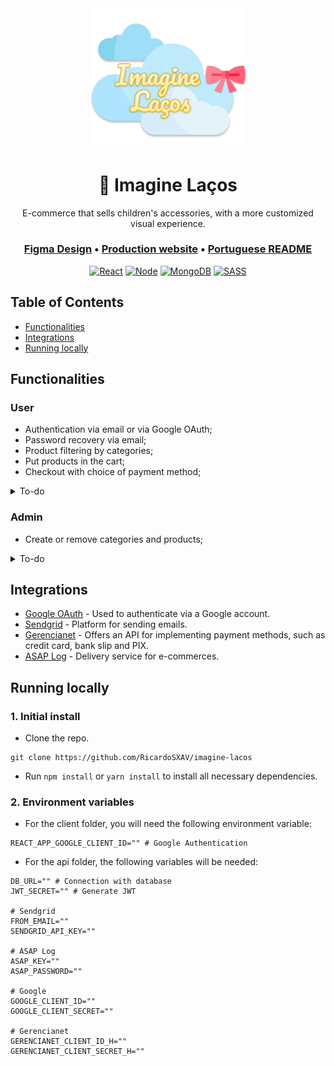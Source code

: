 <div align="center">
  <img src="logo.png" width="250px" align="center"/>
</div>

<h1 align="center">
  🎀 Imagine Laços
</h1>

<p align="center">E-commerce that sells children's accessories, with a more customized visual experience.</p>

<h3 align="center">
  <a href="https://www.figma.com/file/EQarsX2XaixUfXgMY6gvTo/Imagine-La%C3%A7os?node-id=0%3A1">Figma Design</a> •
  <a href="">Production website</a> •
  <a href="../README.md">Portuguese README</a>
</h3>

<div align="center">

  [![React](https://img.shields.io/badge/React-20232A?style=for-the-badge&logo=react&logoColor=61DAFB)](#)
  [![Node](https://img.shields.io/badge/Node.js-43853D?style=for-the-badge&logo=node.js&logoColor=white)](#)
  [![MongoDB](https://img.shields.io/badge/MongoDB-4EA94B?style=for-the-badge&logo=mongodb&logoColor=white)](#)
  [![SASS](https://img.shields.io/badge/Sass-CC6699?style=for-the-badge&logo=sass&logoColor=white)](#)
  
</div>

## Table of Contents
- [Functionalities](#Functionalities)
- [Integrations](#Integrations)
- [Running locally](#Running-locally)

<h2>Functionalities</h2>

<h3>User</h3>

* Authentication via email or via Google OAuth;
* Password recovery via email;
* Product filtering by categories;
* Put products in the cart;
* Checkout with choice of payment method;
<details>
  <summary>To-do</summary>
  
  * Filter products by other parameters;
  * View ongoing orders and previous orders;
</details>

<h3>Admin</h3>

* Create or remove categories and products;
<details>
  <summary>To-do</summary>
  
  * View orders and postal information;
  * Listing of users;
  * Page with sales statistics;
</details>

<h2>Integrations</h2>

* [Google OAuth](https://console.cloud.google.com) - Used to authenticate via a Google account.
* [Sendgrid](https://sendgrid.com) - Platform for sending emails.
* [Gerencianet](https://gerencianet.com.br) - Offers an API for implementing payment methods, such as credit card, bank slip and PIX.
* [ASAP Log](https://asaplog.com.br) - Delivery service for e-commerces.

<h2>Running locally</h2>

### 1. Initial install
* Clone the repo.
```
git clone https://github.com/RicardoSXAV/imagine-lacos
```
* Run ```npm install``` or ```yarn install``` to install all necessary dependencies.

### 2. Environment variables

* For the client folder, you will need the following environment variable:
```env
REACT_APP_GOOGLE_CLIENT_ID="" # Google Authentication
```
* For the api folder, the following variables will be needed:
```env
DB_URL="" # Connection with database
JWT_SECRET="" # Generate JWT

# Sendgrid
FROM_EMAIL=""
SENDGRID_API_KEY=""

# ASAP Log
ASAP_KEY=""
ASAP_PASSWORD=""

# Google
GOOGLE_CLIENT_ID=""
GOOGLE_CLIENT_SECRET=""

# Gerencianet
GERENCIANET_CLIENT_ID_H=""
GERENCIANET_CLIENT_SECRET_H=""
```
